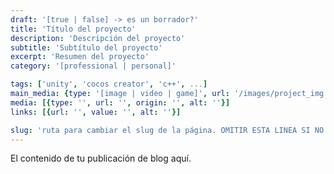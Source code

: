 ```yaml
---
draft: '[true | false] -> es un borrador?'
title: 'Título del proyecto'
description: 'Descripción del proyecto'
subtitle: 'Subtítulo del proyecto'
excerpt: 'Resumen del proyecto'
category: '[professional | personal]'

tags: ['unity', 'cocos creator', 'c++', ...]
main_media: {type: '[image | video | game]', url: '/images/project_img.webp', origin: '[remote | local]'}
media: [{type: '', url: '', origin: '', alt: ''}]
links: [{url: '', value: '', alt: ''}]

slug: 'ruta para cambiar el slug de la página. OMITIR ESTA LINEA SI NO SE QUIERE CAMBIAR'
---
```


El contenido de tu publicación de blog aquí.
